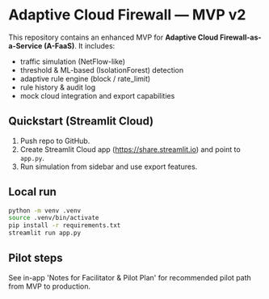 
# Adaptive Cloud Firewall — MVP v2

This repository contains an enhanced MVP for **Adaptive Cloud Firewall-as-a-Service (A-FaaS)**.
It includes:
- traffic simulation (NetFlow-like)
- threshold & ML-based (IsolationForest) detection
- adaptive rule engine (block / rate_limit)
- rule history & audit log
- mock cloud integration and export capabilities

## Quickstart (Streamlit Cloud)
1. Push repo to GitHub.
2. Create Streamlit Cloud app (https://share.streamlit.io) and point to `app.py`.
3. Run simulation from sidebar and use export features.

## Local run
```bash
python -m venv .venv
source .venv/bin/activate
pip install -r requirements.txt
streamlit run app.py
```

## Pilot steps
See in-app 'Notes for Facilitator & Pilot Plan' for recommended pilot path from MVP to production.

